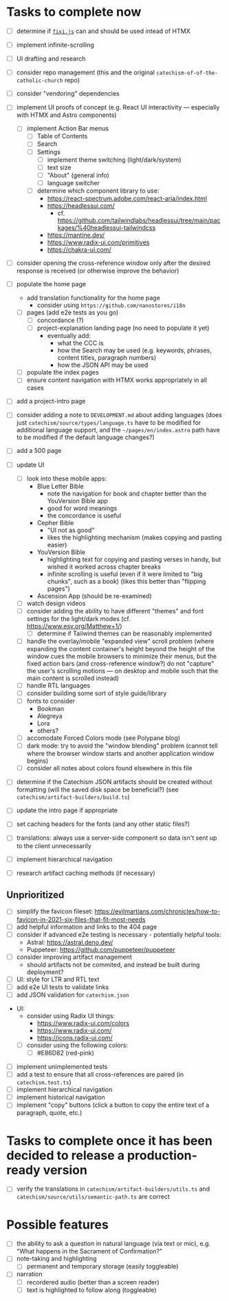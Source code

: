 # Tasks to complete now

- [ ] determine if [`fixi.js`](https://github.com/bigskysoftware/fixi) can and
      should be used intead of HTMX
- [ ] implement infinite-scrolling
- [ ] UI drafting and research
- [ ] consider repo management (this and the original
      `catechism-of-of-the-catholic-church` repo)
- [ ] consider "vendoring" dependencies

- [ ] implement UI proofs of concept (e.g. React UI interactivity — especially
      with HTMX and Astro components)
  - [ ] implement Action Bar menus
    - [ ] Table of Contents
    - [ ] Search
    - [ ] Settings
      - [ ] implement theme switching (light/dark/system)
      - [ ] text size
      - [ ] "About" (general info)
      - [ ] language switcher
    - [ ] determine which component library to use:
      - https://react-spectrum.adobe.com/react-aria/index.html
      - https://headlessui.com/
        - cf.
          https://github.com/tailwindlabs/headlessui/tree/main/packages/%40headlessui-tailwindcss
      - https://mantine.dev/
      - https://www.radix-ui.com/primitives
      - https://chakra-ui.com/
- [ ] consider opening the cross-reference window only after the desired
      response is received (or otherwise improve the behavior)

- [ ] populate the home page
  - add translation functionality for the home page
    - consider using `https://github.com/nanostores/i18n`
  - [ ] pages (add e2e tests as you go)
    - [ ] concordance (?)
    - [ ] project-explanation landing page (no need to populate it yet)
      - eventually add:
        - what the CCC is
        - how the Search may be used (e.g. keywords, phrases, content titles,
          paragraph numbers)
        - how the JSON API may be used
  - [ ] populate the index pages
  - [ ] ensure content navigation with HTMX works appropriately in all cases

- [ ] add a project-intro page

- [ ] consider adding a note to `DEVELOPMENT.md` about adding languages (does
      just `catechism/source/types/language.ts` have to be modified for
      additional language support, and the `~/pages/en/index.astro` path have to
      be modified if the default language changes?)
- [ ] add a 500 page
- [ ] update UI
  - [ ] look into these mobile apps:
    - Blue Letter Bible
      - note the navigation for book and chapter better than the YouVersion
        Bible app
      - good for word meanings
      - the concordance is useful
    - Cepher Bible
      - "UI not as good"
      - likes the highlighting mechanism (makes copying and pasting easier)
    - YouVersion Bible
      - highlighting text for copying and pasting verses in handy, but wished it
        worked across chapter breaks
      - infinite scrolling is useful (even if it were limited to "big chunks",
        such as a book) (likes this better than "flipping pages")
    - Ascension App (should be re-examined)
  - [ ] watch design videos
  - [ ] consider adding the ability to have different "themes" and font settings
        for the light/dark modes (cf. https://www.esv.org/Matthew+1/)
    - [ ] determine if Tailwind themes can be reasonably implemented
  - [ ] handle the overlay/mobile "expanded view" scroll problem (where
        expanding the content container's height beyond the height of the window
        cues the mobile browsers to minimize their menus, but the fixed action
        bars (and cross-reference window?) do not "capture" the user's scrolling
        motions — on desktop and mobile such that the main content is scrolled
        instead)
  - [ ] handle RTL languages
  - [ ] consider building some sort of style guide/library
  - [ ] fonts to consider
    - Bookman
    - Alegreya
    - Lora
    - others?
  - [ ] accomodate Forced Colors mode (see Polypane blog)
  - [ ] dark mode: try to avoid the "window blending" problem (cannot tell where
        the browser window starts and another application window begins)
  - [ ] consider all notes about colors found elsewhere in this file

- [ ] determine if the Catechism JSON artifacts should be created without
      formatting (will the saved disk space be beneficial?) (see
      `catechism/artifact-builders/build.ts`)

- [ ] update the intro page if appropriate

- [ ] set caching headers for the fonts (and any other static files?)

- [ ] translations: always use a server-side component so data isn't sent up to
      the client unnecessarily

- [ ] implement hierarchical navigation

- [ ] research artifact caching methods (if necessary)

## Unprioritized

- [ ] simplify the favicon fileset:
      https://evilmartians.com/chronicles/how-to-favicon-in-2021-six-files-that-fit-most-needs
- [ ] add helpful information and links to the 404 page
- [ ] consider if advanced e2e testing is necessary - potentially helpful tools:
  - Astral: https://astral.deno.dev/
  - Puppeteer: https://github.com/puppeteer/puppeteer
- [ ] consider improving artifact management
  - should artifacts not be commited, and instead be built during deployment?
- [ ] UI: style for LTR and RTL text
- [ ] add e2e UI tests to validate links
- [ ] add JSON validation for `catechism.json`

- UI:
  - consider using Radix UI things:
    - https://www.radix-ui.com/colors
    - https://www.radix-ui.com/
    - https://icons.radix-ui.com/
  - [ ] consider using the following colors:
    - [ ] #E86D82 (red-pink)
- [ ] implement unimplemented tests
- [ ] add a test to ensure that all cross-references are paired (in
      `catechism.test.ts`)
- [ ] implement hierarchical navigation
- [ ] implement historical navigation
- [ ] implement "copy" buttons (click a button to copy the entire text of a
      paragraph, quote, etc.)

# Tasks to complete once it has been decided to release a production-ready version

- [ ] verify the translations in `catechism/artifact-builders/utils.ts` and
      `catechism/source/utils/semantic-path.ts` are correct

# Possible features

- [ ] the ability to ask a question in natural language (via text or mic), e.g.
      "What happens in the Sacrament of Confirmation?"
- [ ] note-taking and highlighting
  - [ ] permanent and temporary storage (easily toggleable)
- [ ] narration
  - [ ] recordered audio (better than a screen reader)
  - [ ] text is highlighted to follow along (toggleable)
